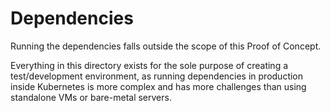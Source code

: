 # Dependencies

Running the dependencies falls outside the scope of this Proof of Concept.

Everything in this directory exists for the sole purpose of creating a test/development environment, as running dependencies in production inside Kubernetes is more complex and has more challenges than using standalone VMs or bare-metal servers.
